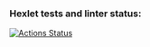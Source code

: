 ### Hexlet tests and linter status:
[![Actions Status](https://github.com/A3a3eJlJl0/java-project-lvl1/workflows/hexlet-check/badge.svg)](https://github.com/A3a3eJlJl0/java-project-lvl1/actions)